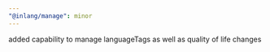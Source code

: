 ```yaml
---
"@inlang/manage": minor
---
```


added capability to manage languageTags as well as quality of life changes
